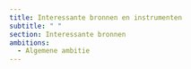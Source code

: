 ```yaml
---
title: Interessante bronnen en instrumenten
subtitle: " "
section: Interessante bronnen
ambitions:
  - Algemene ambitie
---
```

